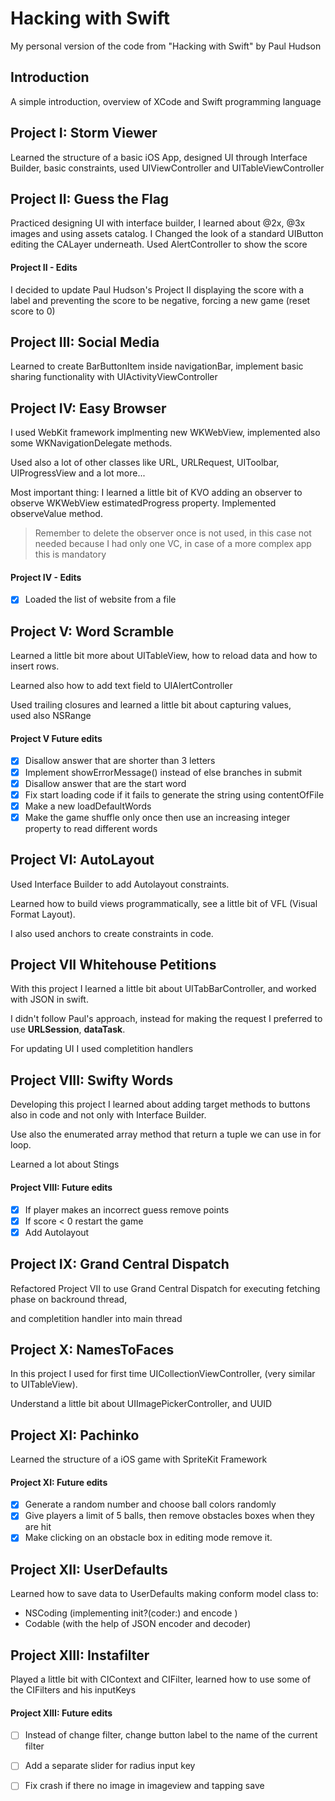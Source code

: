# Hacking with Swift

My personal version of the code from "Hacking with Swift" by Paul Hudson

## Introduction

A simple introduction, overview of XCode and Swift programming language

## Project I: Storm Viewer

Learned the structure of a basic iOS App, designed UI through Interface Builder, basic constraints, used UIViewController and UITableViewController

## Project II: Guess the Flag

Practiced designing UI with interface builder, I learned about @2x, @3x images and using assets catalog. I Changed the look of a standard UIButton editing the CALayer underneath.
Used AlertController to show the score

#### Project II - Edits

I decided to update Paul Hudson's Project II displaying the score with a label and preventing the score to be negative, forcing a new game (reset score to 0)

## Project III: Social Media

Learned to create BarButtonItem inside navigationBar, implement basic sharing functionality with UIActivityViewController

## Project IV: Easy Browser

I used WebKit framework implmenting new WKWebView, implemented also some WKNavigationDelegate methods.  
  
Used also a lot of other classes like URL, URLRequest, UIToolbar, UIProgressView and a lot more...  
  
Most important thing: I learned a little bit of KVO adding an observer to observe WKWebView estimatedProgress property. Implemented observeValue method.

> Remember to delete the observer once is not used, in this case not needed because I had only one VC, in case of a more complex app this is mandatory

#### Project IV - Edits

- [x] Loaded the list of website from a file

## Project V: Word Scramble

Learned a little bit more about UITableView, how to reload data and how to insert rows.  
  
Learned also how to add text field to UIAlertController  
  
Used trailing closures and learned a little bit about capturing values,  
used also NSRange  

#### Project V Future edits

- [x] Disallow answer that are shorter than 3 letters
- [x] Implement showErrorMessage() instead of else branches in submit
- [x] Disallow answer that are the start word
- [x] Fix start loading code if it fails to generate the string using contentOfFile
- [x] Make a new loadDefaultWords
- [x] Make the game shuffle only once then use an increasing integer property to read different words

## Project VI: AutoLayout

Used Interface Builder to add Autolayout constraints.  
  
Learned how to build views programmatically, see a little bit of VFL (Visual Format Layout).  
  
I also used anchors to create constraints in code.

## Project VII Whitehouse Petitions

With this project I learned a little bit about UITabBarController, and worked with JSON in swift.  

I didn't follow Paul's approach, instead for making the request I preferred to use **URLSession**, **dataTask**.  
  
For updating UI I used completition handlers

## Project VIII: Swifty Words

Developing this project I learned about adding target methods to buttons also in code and not only with Interface Builder.  
  
Use also the enumerated array method that return a tuple we can use in for loop.

Learned a lot about Stings

#### Project VIII: Future edits

- [x] If player makes an incorrect guess remove points
- [x] If score < 0 restart the game
- [x] Add Autolayout

## Project IX: Grand Central Dispatch

Refactored Project VII to use Grand Central Dispatch for executing fetching phase on backround thread,  
  
and completition handler into main thread

## Project X: NamesToFaces

In this project I used for first time UICollectionViewController, (very similar to UITableView).  
  
Understand a little bit about UIImagePickerController, and UUID

## Project XI: Pachinko

Learned the structure of a iOS game with SpriteKit Framework

#### Project XI: Future edits

- [x] Generate a random number and choose ball colors randomly
- [x] Give players a limit of 5 balls, then remove obstacles boxes when they are hit
- [x] Make clicking on an obstacle box in editing mode remove it.

## Project XII: UserDefaults

Learned how to save data to UserDefaults making conform model class to:

- NSCoding (implementing init?(coder:) and encode )
- Codable (with the help of JSON encoder and decoder)

## Project XIII: Instafilter

Played a little bit with CIContext and CIFilter, learned how to use some of the CIFilters and his inputKeys

#### Project XIII: Future edits

- [ ] Instead of change filter, change button label to the name of the current filter
- [ ] Add a separate slider for radius input key
- [ ] Fix crash if there no image in imageview and tapping save

